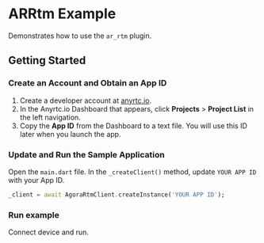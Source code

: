 # ARRtm Example

Demonstrates how to use the `ar_rtm` plugin.

## Getting Started

### Create an Account and Obtain an App ID

1. Create a developer account at [anyrtc.io](https://www.anyrtc.io/).
2. In the Anyrtc.io Dashboard that appears, click **Projects** > **Project List** in the left navigation.
3. Copy the **App ID** from the Dashboard to a text file. You will use this ID later when you launch the app.

### Update and Run the Sample Application

Open the `main.dart` file. In the `_createClient()` method, update `YOUR APP ID` with your App ID.

```Dart
_client = await AgoraRtmClient.createInstance('YOUR APP ID');
```

### Run example

Connect device and run.
